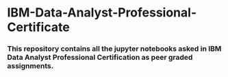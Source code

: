 # IBM-Data-Analyst-Professional-Certificate

### This repository contains all the jupyter notebooks asked in IBM Data Analyst Professional Certification as peer graded assignments.
